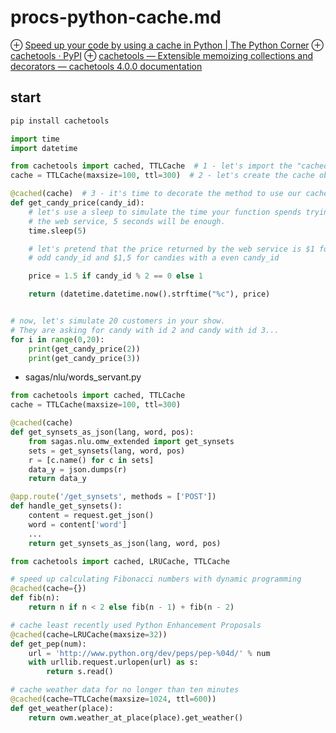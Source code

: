 # procs-python-cache.md
⊕ [Speed up your code by using a cache in Python | The Python Corner](https://www.thepythoncorner.com/2018/04/how-to-make-your-code-faster-by-using-a-cache-in-python/?source=post_page-----fb169fbcbb0b----------------------)
⊕ [cachetools · PyPI](https://pypi.org/project/cachetools/)
    ⊕ [cachetools — Extensible memoizing collections and decorators — cachetools 4.0.0 documentation](https://cachetools.readthedocs.io/en/stable/)

## start
```sh
pip install cachetools
```

```python
import time
import datetime

from cachetools import cached, TTLCache  # 1 - let's import the "cached" decorator and the "TTLCache" object from cachetools
cache = TTLCache(maxsize=100, ttl=300)  # 2 - let's create the cache object.

@cached(cache)  # 3 - it's time to decorate the method to use our cache system!
def get_candy_price(candy_id):
    # let's use a sleep to simulate the time your function spends trying to connect to
    # the web service, 5 seconds will be enough.
    time.sleep(5)

    # let's pretend that the price returned by the web service is $1 for candies with a
    # odd candy_id and $1,5 for candies with a even candy_id

    price = 1.5 if candy_id % 2 == 0 else 1

    return (datetime.datetime.now().strftime("%c"), price)


# now, let's simulate 20 customers in your show.
# They are asking for candy with id 2 and candy with id 3...
for i in range(0,20):
    print(get_candy_price(2))
    print(get_candy_price(3))
```

+ sagas/nlu/words_servant.py

```python
from cachetools import cached, TTLCache
cache = TTLCache(maxsize=100, ttl=300)

@cached(cache)
def get_synsets_as_json(lang, word, pos):
    from sagas.nlu.omw_extended import get_synsets
    sets = get_synsets(lang, word, pos)
    r = [c.name() for c in sets]
    data_y = json.dumps(r)
    return data_y

@app.route('/get_synsets', methods = ['POST'])
def handle_get_synsets():
    content = request.get_json()
    word = content['word']
    ...
    return get_synsets_as_json(lang, word, pos)    
```

```python
from cachetools import cached, LRUCache, TTLCache

# speed up calculating Fibonacci numbers with dynamic programming
@cached(cache={})
def fib(n):
    return n if n < 2 else fib(n - 1) + fib(n - 2)

# cache least recently used Python Enhancement Proposals
@cached(cache=LRUCache(maxsize=32))
def get_pep(num):
    url = 'http://www.python.org/dev/peps/pep-%04d/' % num
    with urllib.request.urlopen(url) as s:
        return s.read()

# cache weather data for no longer than ten minutes
@cached(cache=TTLCache(maxsize=1024, ttl=600))
def get_weather(place):
    return owm.weather_at_place(place).get_weather()
```



